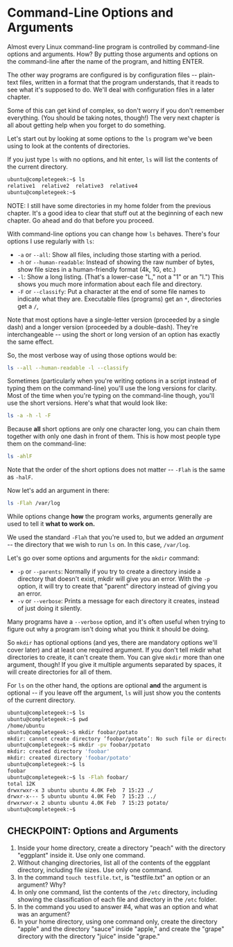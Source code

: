 # Command-Line Options and Arguments

Almost every Linux command-line program is controlled by command-line options and arguments. How? By putting those arguments and options on the command-line after the name of the program, and hitting ENTER.

The other way programs are configured is by configuration files -- plain-text files, written in a format that the program understands, that it reads to see what it's supposed to do. We'll deal with configuration files in a later chapter.

Some of this can get kind of complex, so don't worry if you don't remember everything. (You should be taking notes, though!) The very next chapter is all about getting help when you forget to do something.

Let's start out by looking at some options to the `ls` program we've been using to look at the contents of directories.

If you just type `ls` with no options, and hit enter, `ls` will list the contents of the current directory.

```bash
ubuntu@completegeek:~$ ls
relative1  relative2  relative3  relative4
ubuntu@completegeek:~$
```

NOTE: I still have some directories in my home folder from the previous chapter. It's a good idea to clear that stuff out at the beginning of each new chapter. Go ahead and do that before you proceed.

With command-line options you can change how `ls` behaves. There's four options I use regularly with `ls`:

* `-a` or `--all`: Show all files, including those starting with a period.
* `-h` or `--human-readable`: Instead of showing the raw number of bytes, show file sizes in a human-friendly format (4k, 1G, etc.)
* `-l`: Show a long listing. (That's a lower-case "L," not a "1" or an "I.") This shows you much more information about each file and directory.
* `-F` or `--classify`: Put a character at the end of some file names to indicate what they are. Executable files (programs) get an `*`, directories get a `/`,

Note that most options have a single-letter version (proceeded by a single dash) and a longer version (proceeded by a double-dash). They're interchangeable -- using the short or long version of an option has exactly the same effect.

So, the most verbose way of using those options would be:

```bash
ls --all --human-readable -l --classify
```

Sometimes (particularly when you're writing options in a script instead of typing them on the command-line) you'll use the long versions for clarity. Most of the time when you're typing on the command-line though, you'll use the short versions. Here's what that would look like:

```bash
ls -a -h -l -F
```

Because **all** short options are only one character long, you can chain them together with only one dash in front of them. This is how most people type them on the command-line:

```bash
ls -ahlF
```

Note that the order of the short options does not matter -- `-Flah` is the same as `-halF`.

Now let's add an argument in there:

```bash
ls -Flah /var/log
```

While options change **how** the program works, arguments generally are used to tell it **what to work on.**

We used the standard `-Flah` that you're used to, but we added an *argument* -- the directory that we wish to run `ls` on. In this case, `/var/log`.

Let's go over some options and arguments for the `mkdir` command:

* `-p` or `--parents`: Normally if you try to create a directory inside a directory that doesn't exist, mkdir will give you an error. With the `-p` option, it will try to create that "parent" directory instead of giving you an error.
* `-v` or `--verbose`: Prints a message for each directory it creates, instead of just doing it silently.

Many programs have a `--verbose` option, and it's often useful when trying to figure out why a program isn't doing what you think it should be doing.

So `mkdir` has optional options (and yes, there are mandatory options we'll cover later) and at least one required argument. If you don't tell mkdir what directories to create, it can't create them. You can give `mkdir` more than one argument, though! If you give it multiple arguments separated by spaces, it will create directories for all of them.

For `ls` on the other hand, the options are optional **and** the argument is optional -- if you leave off the argument, `ls` will just show you the contents of the current directory.

```bash
ubuntu@completegeek:~$ ls
ubuntu@completegeek:~$ pwd
/home/ubuntu
ubuntu@completegeek:~$ mkdir foobar/potato
mkdir: cannot create directory ‘foobar/potato’: No such file or directory
ubuntu@completegeek:~$ mkdir -pv foobar/potato
mkdir: created directory 'foobar'
mkdir: created directory 'foobar/potato'
ubuntu@completegeek:~$ ls
foobar
ubuntu@completegeek:~$ ls -Flah foobar/
total 12K
drwxrwxr-x 3 ubuntu ubuntu 4.0K Feb  7 15:23 ./
drwxr-x--- 5 ubuntu ubuntu 4.0K Feb  7 15:23 ../
drwxrwxr-x 2 ubuntu ubuntu 4.0K Feb  7 15:23 potato/
ubuntu@completegeek:~$
```

## CHECKPOINT: Options and Arguments

1. Inside your home directory, create a directory "peach" with the directory "eggplant" inside it. Use only one command.
2. Without changing directories, list all of the contents of the eggplant directory, including file sizes. Use only one command.
3. In the command `touch testfile.txt`, is "testfile.txt" an option or an argument? Why?
4. In only one command, list the contents of the `/etc` directory, including showing the classification of each file and directory in the `/etc` folder.
5. In the command you used to answer #4, what was an option and what was an argument?
6. In your home directory, using one command only, create the directory "apple" and the directory "sauce" inside "apple," and create the "grape" directory with the directory "juice" inside "grape."
